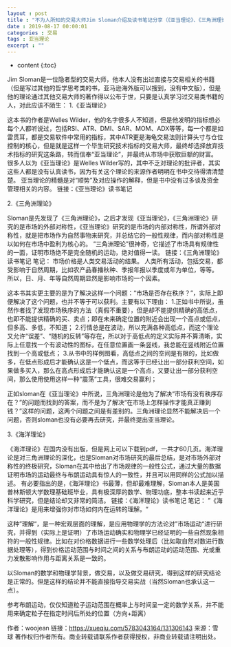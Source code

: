 ```yaml
---
layout : post
title : "不为人所知的交易大师Jim Sloman介绍及读书笔记分享（《亚当理论》、《三角洲理论》、《海洋理论》）"
date : 2019-08-17 00:00:01
categories : 交易 
tags : 亚当理论
excerpt : ""
---
```


* content
{:toc}


Jim Sloman是一位隐者型的交易大师，他本人没有出过直接与交易相关的书籍（但是写过其他的哲学思考类的书，亚马逊海外版可以搜到，没有中文版），但是他的理论通过其他交易大师的著作得以公布于世，只要是认真学习过交易类书籍的人，对此应该不陌生：
1.《亚当理论》

这本书的作者是Welles Wilder，他的名字很多人不知道，但是他发明的指标想必每个人都听说过，包括RSI、ATR、DMI、SAR、MOM、ADX等等，每一个都是如雷贯耳，都是交易软件中常用的指标，其中ATR更是海龟交易法则计算头寸与仓位控制的核心，但是就是这样一个毕生研究技术指标的交易大师，最终却选择放弃技术指标的研究这条路，转而信奉“亚当理论”，并最终从市场中获取巨额的财富。
很多人以为《亚当理论》是Welles Wilder写的，其中不乏对理论的批评者，其实这些人都是没有认真读书，因为有关这个理论的来源作者明明在书中交待得清清楚楚。
亚当理论的精髓是对“顺势”及对应操作的解释，但是书中没有过多谈及资金管理相关的内容。
链接：《亚当理论》读书笔记


2.《三角洲理论》

Sloman是先发现了《三角洲理论》，之后才发现《亚当理论》，《三角洲理论》研究的是市场的外部对称性，《亚当理论》研究的是市场的内部对称性，所谓外部对称性，就是把市场作为自然事物来研究，并总结它的一般性规律，而内部对称性是以如何在市场中盈利为核心的。
“三角洲理论”很神奇，它描述了市场具有规律性的一面，证明市场绝不是完全随机的运动，绝对值得一读。
链接：《三角洲理论》读书笔记
笔记：
市场价格是人类交易活动的结果。
人类所有活动，包括交易，都受影响于自然周期，比如农产品春播秋种、季报年报以季度或年为单位，等等。
所以，日、月、年等自然周期显然是影响市场的一个因素。


这本书其实更主要的是为了解决这样一个问题：“市场是否存在秩序？”，实际上即便解决了这个问题，也并不等于可以获利。主要有以下理由：
1.正如书中所说，虽然作者找了发现市场秩序的方法（真假不重要），但是却不能提供精确的高低点，也即不能提供精确的买、卖点；即在未来确定位置的附近会出现一个高点或低点，但多高、多低，不知道；
2.行情总是在波动，所以充满各种高低点，而这个理论又允许“误差”、“随机的反转”等存在，所以对于高低点的定义实际并不算清晰，实际上任意找一个有波动性的图标，在任意位置画一条竖线，我总能在竖线附近位置找到一个高或低点；
3.从书中的样例图看，高低点之间的空间是有限的，比如做多，在低点形成后才能确认这是一个低点，而这等于已经让出一部分获利空间，如果做多买入，那么在高点形成后才能确认这是一个高点，又要让出一部分获利空间，那么使用使用这样一种“震荡”工具，很难交易赢利；


正如sloman在《亚当理论》中所说，三角洲理论是他为了解决“市场有没有秩序存在？”的问题而找到的答案，而不是为了解决“在市场上怎样操作才能真正赚到钱？”这样的问题，这两个问题之间是有差别的。三角洲理论显然不能解决后一个问题，否则sloman也没有必要再去研究，并最终提出亚当理论。




3.《海洋理论》

《海洋理论》在国内没有出版，但是网上可以下载到pdf，一共才60几页。海洋理论是对三角洲理论的深化，也是Sloman对市场研究的最后总结，是对市场外部对称性的终极研究，Sloman在其中给出了市场规律的一般性公式，通过大量的数据证明市场的运动最终与布朗运动具有惊人的一致性，并且可以用同样的公式加以描述。
有必要指出的是，《海洋理论》书最薄，但却最难理解，Sloman本人是美国普林斯顿大学数理基础班毕业，具有极深厚的数学、物理功底，整本书读起来近乎科学研究，但是结论却又非常的简洁。
链接：《海洋理论》读书笔记
笔记：
”《海洋理论》是用来增强你对市场如何内在运转的理解。“

这种”理解“，是一种宏观层面的理解，是应用物理学的方法论对”市场运动“进行研究，并得到（实际上是证明）了市场运动确实和物理学已经证明的一些自然现象相符的一般性规律。比如在对价格数据进行一些数学处理后（比如取自然对数进行数据处理等），得到价格运动范围与时间之间的关系与布朗运动的运动范围、光或重力发散影响作用与距离关系是一致的。

以Sloman的数学和物理学背景，做交易，以及做交易研究，得到这样的研究结论是正常的。但是这样的结论并不能直接指导交易实战（当然Sloman也承认这一点）。

参考布朗运动，仅仅知道粒子运动范围在概率上与时间呈一定的数学关系，并不能用来确定粒子在指定时间后所处的位置（方向+距离）


作者：woojean
链接：https://xueqiu.com/5783043164/131306143
来源：雪球
著作权归作者所有。商业转载请联系作者获得授权，非商业转载请注明出处。

